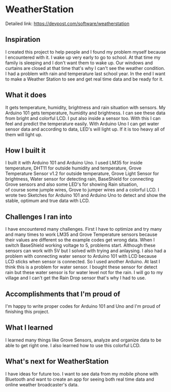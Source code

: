 # WeatherStation

Detailed link: https://devpost.com/software/weatherstation

## Inspiration
I created this project to help people and I found my problem myself because I encountered with it. I wake up very early to go to school. At that time my family is sleeping and I don't want them to wake up. Our windows and curtains are closed at that time that's why I can't see the weather condition. I had a problem with rain and temperature last school year. In the end I want to make a Weather Station to see and get real time data and be ready for it.

## What it does
It gets temperature, humidity, brightness and rain situation with sensors. My Arduino 101 gets temperature, humidity and brightness. I can see these data from bright and colorful LCD. I put also inside a sensor too. With this I can feel and predict the temperature easily. With Arduino Uno I can get water sensor data and according to data, LED's will light up. If it is too heavy all of them will light up.

## How I built it
I built it with Arduino 101 and Arduino Uno. I used LM35 for inside temperature, DHT11 for outside humidity and temperature, Grove Temperature Sensor v1.2 for outside temperature, Grove Light Sensor for brightness, Water sensor for detecting rain, BaseShield for connecting Grove sensors and also some LED's for showing Rain situation,  
of course some jumple wires, Grove to jumper wires and a colorful LCD. I wrote two Sketches for Arduino 101 and Arduino Uno to detect and show the stable, optimum and true data with LCD. 

## Challenges I ran into
I have encountered many challenges. First I have to optimize and try many and many times to work LM35 and Grove Temperature sensors because their values are different so the example codes get wrong data. When I switch BaseShield working voltage to 5, problems start. Although these sensors can work with 5V but I solved with trying and anlaysing. I also had a problem with connecting water sensor to Arduino 101 with LCD because LCD sticks when sensor is connected. So I used another Arduino. At last I think this is a problem for water sensor. I bought these sensor for detect rain but these water sensor is for water level not for the rain. I will go to my village and I can't get the Rain Drop sensor that's why I had to use.     

## Accomplishments that I'm proud of
I'm happy to write proper codes for Arduino 101 and Uno and I'm proud of finishing this project.

## What I learned
I learned many things like Grove Sensors, analyze and organize data to be able to get right one. I also learned how to use this colorful LCD.

## What's next for WeatherStation
I have ideas for future too. I want to see data from my mobile phone with Bluetooth and want to create an app for seeing both real time data and online weather broadcaster's data.
